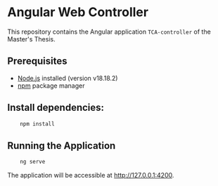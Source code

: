# Angular Web Controller
This repository contains the Angular application `TCA-controller` of the Master's Thesis.

## Prerequisites
- [Node.js](https://nodejs.org/) installed (version v18.18.2)
- [npm](https://www.npmjs.com/) package manager

## Install dependencies:

```bash
    npm install
```
## Running the Application
```bash
    ng serve
```

The application will be accessible at http://127.0.0.1:4200.


